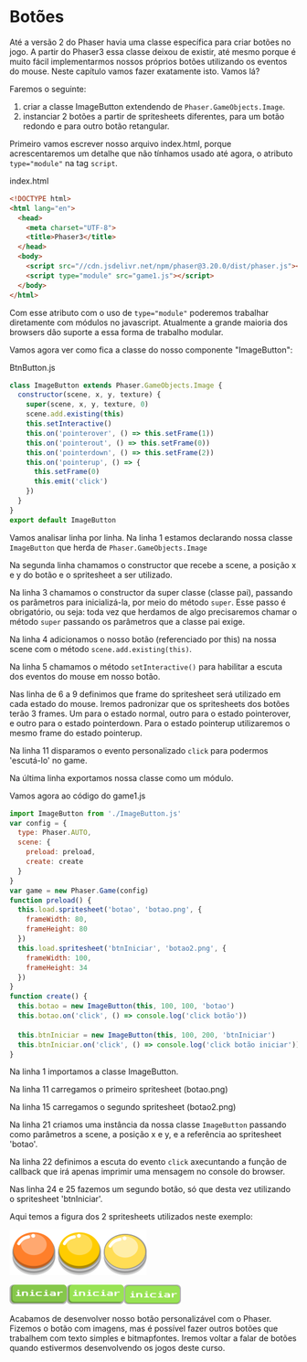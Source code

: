 # Botões

Até a versão 2 do Phaser havia uma classe específica para criar botões no jogo. A partir do Phaser3 essa classe deixou de existir, até mesmo porque é muito fácil implementarmos nossos próprios botões utilizando os eventos do mouse.
Neste capítulo vamos fazer exatamente isto. Vamos lá?

Faremos o seguinte:
1. criar a classe ImageButton extendendo de ``Phaser.GameObjects.Image``.
2. instanciar 2 botões a partir de spritesheets diferentes, para um botão redondo e para outro botão retangular.

Primeiro vamos escrever nosso arquivo index.html, porque acrescentaremos um detalhe que não tínhamos usado até agora, o atributo ``type="module"`` na tag ``script``.

index.html
```html
<!DOCTYPE html>
<html lang="en">
  <head>
    <meta charset="UTF-8">
    <title>Phaser3</title>
  </head>
  <body>
    <script src="//cdn.jsdelivr.net/npm/phaser@3.20.0/dist/phaser.js"></script>
    <script type="module" src="game1.js"></script>
  </body>
</html>
```
Com esse atributo com o uso de ``type="module"`` poderemos trabalhar diretamente com módulos no javascript. Atualmente a grande maioria dos browsers dão suporte a essa forma de trabalho modular.

Vamos agora ver como fica a classe do nosso componente "ImageButton":

BtnButton.js
```javascript
class ImageButton extends Phaser.GameObjects.Image {
  constructor(scene, x, y, texture) {
    super(scene, x, y, texture, 0)
    scene.add.existing(this)
    this.setInteractive()
    this.on('pointerover', () => this.setFrame(1))
    this.on('pointerout', () => this.setFrame(0))
    this.on('pointerdown', () => this.setFrame(2))
    this.on('pointerup', () => {
      this.setFrame(0)
      this.emit('click')
    })
  }
}
export default ImageButton
```

Vamos analisar linha por linha.
Na linha 1 estamos declarando nossa classe ``ImageButton`` que herda de ``Phaser.GameObjects.Image``

Na segunda linha chamamos o constructor que recebe a scene, a posição x e y do botão e o spritesheet a ser utilizado.

Na linha 3 chamamos o constructor da super classe (classe pai), passando os parâmetros para inicializá-la, por meio do método ``super``. Esse passo é obrigatório, ou seja: toda vez que herdamos de algo precisaremos chamar o método ``super`` passando os parâmetros que a classe pai exige.

Na linha 4 adicionamos o nosso botão (referenciado por this) na nossa scene com o método ``scene.add.existing(this)``.

Na linha 5 chamamos o método ``setInteractive()`` para habilitar a escuta dos eventos do mouse em nosso botão.

Nas linha de 6 a 9 definimos que frame do spritesheet será utilizado em cada estado do mouse. Iremos padronizar que os spritesheets dos botões terão 3 frames. Um para o estado normal, outro para o estado pointerover, e outro para o estado pointerdown. Para o estado pointerup utilizaremos o mesmo frame do estado pointerup.

Na linha 11 disparamos o evento personalizado ``click`` para podermos 'escutá-lo' no game.

Na última linha exportamos nossa classe como um módulo.

Vamos agora ao código do game1.js

```javascript
import ImageButton from './ImageButton.js'
var config = {
  type: Phaser.AUTO,
  scene: {
    preload: preload,
    create: create
  }
}
var game = new Phaser.Game(config)
function preload() {
  this.load.spritesheet('botao', 'botao.png', {
    frameWidth: 80,
    frameHeight: 80
  })
  this.load.spritesheet('btnIniciar', 'botao2.png', {
    frameWidth: 100,
    frameHeight: 34
  })
}
function create() {
  this.botao = new ImageButton(this, 100, 100, 'botao')
  this.botao.on('click', () => console.log('click botão'))

  this.btnIniciar = new ImageButton(this, 100, 200, 'btnIniciar')
  this.btnIniciar.on('click', () => console.log('click botão iniciar'))
}
```

Na linha 1 importamos a classe ImageButton.

Na linha 11 carregamos o primeiro spritesheet (botao.png)

Na linha 15 carregamos o segundo spritesheet (botao2.png)

Na linha 21 criamos uma instância da nossa classe ``ImageButton`` passando como parâmetros a scene, a posição x e y, e a referência ao spritesheet 'botao'.

Na linha 22 definimos a escuta do evento ``click`` axecuntando a função de callback que irá apenas imprimir uma mensagem no console do browser.

Nas linha 24 e 25 fazemos um segundo botão, só que desta vez utilizando o spritesheet 'btnIniciar'.

Aqui temos a figura dos 2 spritesheets utilizados neste exemplo:

![fig 28](resources/img/fig028.png)

![fig 29](resources/img/fig029.png)

Acabamos de desenvolver nosso botão personalizável com o Phaser. Fizemos o botão com imagens, mas é possível fazer outros botões que trabalhem com texto simples e bitmapfontes. Iremos voltar a falar de botões quando estivermos desenvolvendo os jogos deste curso.

